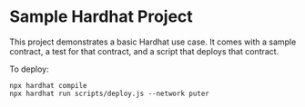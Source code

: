 # Sample Hardhat Project

This project demonstrates a basic Hardhat use case. It comes with a sample contract, a test for that contract, and a script that deploys that contract.

To deploy:

```shell
npx hardhat compile
npx hardhat run scripts/deploy.js --network puter
```
